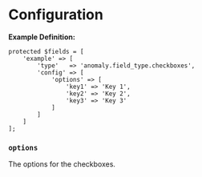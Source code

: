 # Configuration

**Example Definition:**

```
protected $fields = [
    'example' => [
        'type'   => 'anomaly.field_type.checkboxes',
        'config' => [
            'options' => [
                'key1' => 'Key 1',
                'key2' => 'Key 2',
                'key3' => 'Key 3'
            ]
        ]
    ]
];
```

### `options`

The options for the checkboxes.

